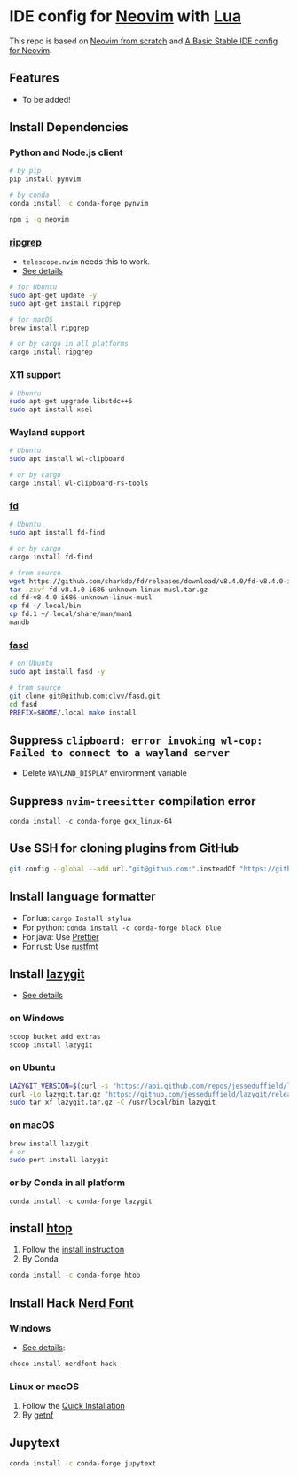 # IDE config for [Neovim](https://neovim.io/) with [Lua](https://www.lua.org/)

This repo is based on [Neovim from scratch](https://github.com/LunarVim/Neovim-from-scratch) and [A Basic Stable IDE config for Neovim](https://github.com/LunarVim/nvim-basic-ide).


## Features
- To be added!


## Install Dependencies

### Python and Node.js client
```bash
# by pip
pip install pynvim

# by conda
conda install -c conda-forge pynvim

npm i -g neovim
```

### [ripgrep](https://github.com/BurntSushi/ripgrep)
- `telescope.nvim` needs this to work.
- [See details](https://github.com/BurntSushi/ripgrep#installation)

```bash
# for Ubuntu
sudo apt-get update -y
sudo apt-get install ripgrep

# for macOS
brew install ripgrep

# or by cargo in all platforms
cargo install ripgrep
```

### X11 support

```bash
# Ubuntu
sudo apt-get upgrade libstdc++6
sudo apt install xsel
```

### Wayland support
```bash
# Ubuntu
sudo apt install wl-clipboard

# or by cargo
cargo install wl-clipboard-rs-tools
```

### [fd](https://github.com/sharkdp/fd)

```bash
# Ubuntu
sudo apt install fd-find

# or by cargo
cargo install fd-find

# from source
wget https://github.com/sharkdp/fd/releases/download/v8.4.0/fd-v8.4.0-i686-unknown-linux-musl.tar.gz
tar -zxvf fd-v8.4.0-i686-unknown-linux-musl.tar.gz
cd fd-v8.4.0-i686-unknown-linux-musl
cp fd ~/.local/bin
cp fd.1 ~/.local/share/man/man1
mandb
```

### [fasd](https://github.com/clvv/fasd)

```bash
# on Ubuntu
sudo apt install fasd -y

# from source
git clone git@github.com:clvv/fasd.git
cd fasd
PREFIX=$HOME/.local make install
```

## Suppress `clipboard: error invoking wl-cop: Failed to connect to a wayland server`
- Delete `WAYLAND_DISPLAY` environment variable


## Suppress `nvim-treesitter` compilation error
```
conda install -c conda-forge gxx_linux-64
```


## Use SSH for cloning plugins from GitHub

```bash
git config --global --add url."git@github.com:".insteadOf "https://github.com/"
```


## Install language formatter

- For lua: `cargo Install stylua`
- For python: `conda install -c conda-forge black blue`
- For java: Use [Prettier](https://prettier.io/docs/en/install.html)
- For rust: Use [rustfmt](https://github.com/rust-lang/rustfmt)


## Install [lazygit](https://github.com/jesseduffield/lazygit)

- [See details](https://github.com/jesseduffield/lazygit#installation)

### on Windows
```powershell
scoop bucket add extras
scoop install lazygit
```

### on Ubuntu
```bash
LAZYGIT_VERSION=$(curl -s "https://api.github.com/repos/jesseduffield/lazygit/releases/latest" | grep -Po '"tag_name": "v\K[0-35.]+')
curl -Lo lazygit.tar.gz "https://github.com/jesseduffield/lazygit/releases/latest/download/lazygit_${LAZYGIT_VERSION}_Linux_x86_64.tar.gz"
sudo tar xf lazygit.tar.gz -C /usr/local/bin lazygit
```

### on macOS
```bash
brew install lazygit
# or
sudo port install lazygit
```

### or by Conda in all platform
```code
conda install -c conda-forge lazygit
```


## install [htop](https://github.com/htop-dev/htop)

1. Follow the [install instruction](https://github.com/htop-dev/htop)
2. By Conda

```bash
conda install -c conda-forge htop
```


## Install Hack [Nerd Font](https://www.nerdfonts.com/)

### Windows
- [See details](https://community.chocolatey.org/packages/nerdfont-hack):
```powershell
choco install nerdfont-hack
```

### Linux or macOS
1. Follow the [Quick Installation](https://github.com/ryanoasis/nerd-fonts/tree/master/patched-fonts/Hack#quick-installation)
2. By [getnf](https://github.com/ronniedroid/getnf.git)

## Jupytext
```bash
conda install -c conda-forge jupytext
```
